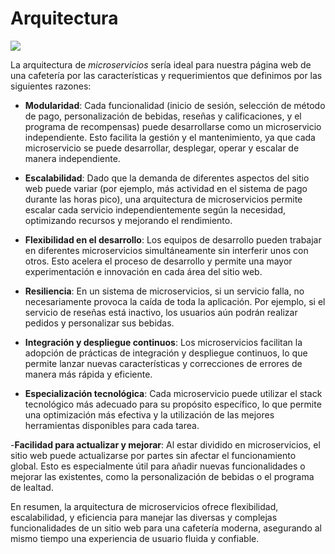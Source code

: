 # Arquitectura
<p align="center">
  <img src="https://github.com/Ingenieria-Software-2023/BackyardigansProyectoFinal/assets/101894380/c7351c7b-5fea-4617-8062-677bc6e318b1" style="display: block; margin-left: auto; margin-right: auto;"/>
</p>

La arquitectura de *microservicios* sería ideal para nuestra página web de una cafetería por las características y requerimientos que definimos por las siguientes razones:

- **Modularidad**: Cada funcionalidad (inicio de sesión, selección de método de pago, personalización de bebidas, reseñas y calificaciones, y el programa de recompensas) puede desarrollarse como un microservicio independiente. Esto facilita la gestión y el mantenimiento, ya que cada microservicio se puede desarrollar, desplegar, operar y escalar de manera independiente.

- **Escalabilidad**: Dado que la demanda de diferentes aspectos del sitio web puede variar (por ejemplo, más actividad en el sistema de pago durante las horas pico), una arquitectura de microservicios permite escalar cada servicio independientemente según la necesidad, optimizando recursos y mejorando el rendimiento.

- **Flexibilidad en el desarrollo**: Los equipos de desarrollo pueden trabajar en diferentes microservicios simultáneamente sin interferir unos con otros. Esto acelera el proceso de desarrollo y permite una mayor experimentación e innovación en cada área del sitio web.

- **Resiliencia**: En un sistema de microservicios, si un servicio falla, no necesariamente provoca la caída de toda la aplicación. Por ejemplo, si el servicio de reseñas está inactivo, los usuarios aún podrán realizar pedidos y personalizar sus bebidas.

- **Integración y despliegue continuos**: Los microservicios facilitan la adopción de prácticas de integración y despliegue continuos, lo que permite lanzar nuevas características y correcciones de errores de manera más rápida y eficiente.

- **Especialización tecnológica**: Cada microservicio puede utilizar el stack tecnológico más adecuado para su propósito específico, lo que permite una optimización más efectiva y la utilización de las mejores herramientas disponibles para cada tarea.

-**Facilidad para actualizar y mejorar**: Al estar dividido en microservicios, el sitio web puede actualizarse por partes sin afectar el funcionamiento global. Esto es especialmente útil para añadir nuevas funcionalidades o mejorar las existentes, como la personalización de bebidas o el programa de lealtad.

En resumen, la arquitectura de microservicios ofrece flexibilidad, escalabilidad, y eficiencia para manejar las diversas y complejas funcionalidades de un sitio web para una cafetería moderna, asegurando al mismo tiempo una experiencia de usuario fluida y confiable.





